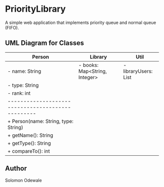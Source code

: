 
# PriorityLibrary
A simple web application that implements priority queue and normal queue (FIFO).


## UML Diagram for Classes


| Person                        | Library                           |  Util                           |   
| ----------------------------  |---------------------------------- | ------------------------------- |
| - name: String                | - books: Map<String, Integer>     |  - libraryUsers: List<Person>    
| - type: String                |                                   |
| - rank: int                   |                                   |
| ------------------------------------------------- | 
| + Person(name: String, type: String)          | 
| + getName(): String        | 
| + getType(): String      | 
| + compareTo(): int      |

## Author
Solomon Odewale